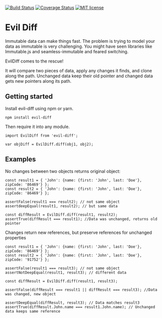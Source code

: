 [![Build Status](https://travis-ci.org/kamranasif/evil-diff.svg?branch=master)](https://travis-ci.org/kamranasif/evil-diff.svg?branch=master)
[![Coverage Status](https://coveralls.io/repos/github/kamranasif/evil-diff/badge.svg?branch=master)](https://coveralls.io/github/kamranasif/evil-diff?branch=master)
[![MIT license](http://img.shields.io/badge/license-MIT-brightgreen.svg)](http://opensource.org/licenses/MIT)

# Evil Diff

Immutable data can make things fast. The problem is trying to model your data as immutable is very challenging. You might have seen libraries like Immutable.js and seamless-immutable and feared switching. 

EvilDiff comes to the rescue!

It will compare two pieces of data, apply any changes it finds, and clone along the path. Unchanged data keep their old pointer and changed data gets new pointers along its path.

## Getting started

Install evil-diff using npm or yarn.

```
npm install evil-diff
```

Then require it into any module.

```
import EvilDiff from 'evil-diff';

var objDiff = EvilDiff.diff(obj1, obj2);
```

## Examples

No changes between two objects returns original object:

```
const result1 = { 'John': {name: {first: 'John', last: 'Doe'}, zipCode: '86469'} };
const result2 = { 'John': {name: {first: 'John', last: 'Doe'}, zipCode: '86469'} };

assertFalse(result1 === result2); // not same object
assertdeepEqual(result1, result2); // but same data

const diffResult = EvilDiff.diff(result1, result2);
assertTrue(diffResult === result1); //Data was unchanged, returns old pointer
```

Changes return new references, but preserve references for unchanged properties

```
const result1 = { 'John': {name: {first: 'John', last: 'Doe'}, zipCode: '86469'} };
const result2 = { 'John': {name: {first: 'John', last: 'Doe'}, zipCode: '91752'} };

assertFalse(result1 === result3); // not same object
assertNotDeepEqual(result1, result3); // different data

const diffResult = EvilDiff.diff(result1, result3);

assertFalse(diffResult === result1 || diffResult === result3); //Data was changed, new object

assertDeepEqual(diffResult, result3); // Data matches result3
assertTrue(diffResult.John.name === result1.John.name); // Unchanged data keeps same reference
``````
